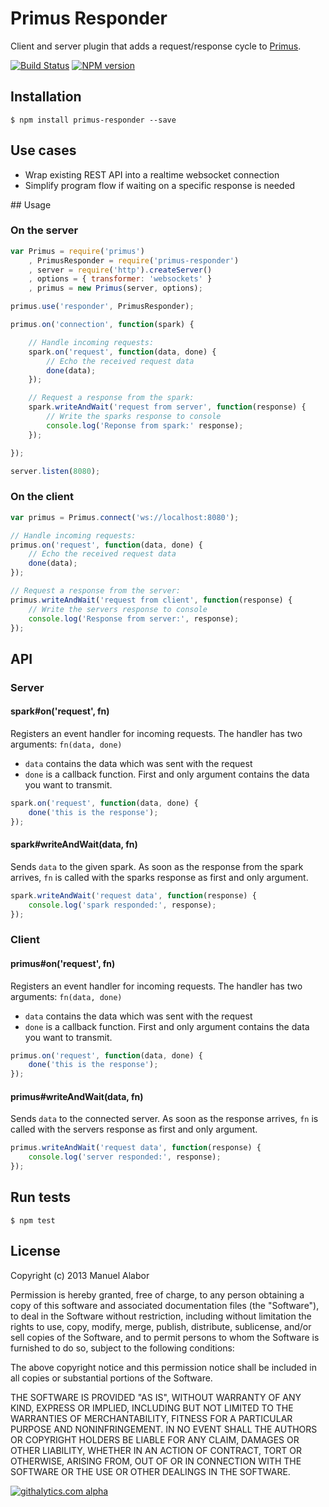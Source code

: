 # Primus Responder

Client and server plugin that adds a request/response cycle to [Primus](https://github.com/3rd-Eden/primus).

[![Build Status](https://travis-ci.org/swissmanu/primus-responder.png)](https://travis-ci.org/swissmanu/primus-responder) [![NPM version](https://badge.fury.io/js/primus-responder.png)](http://badge.fury.io/js/primus-responder)

## Installation

	$ npm install primus-responder --save

## Use cases

* Wrap existing REST API into a realtime websocket connection
* Simplify program flow if waiting on a specific response is needed

## Usage

### On the server

```javascript
var Primus = require('primus')
	, PrimusResponder = require('primus-responder')
	, server = require('http').createServer()
	, options = { transformer: 'websockets' }
	, primus = new Primus(server, options);

primus.use('responder', PrimusResponder);

primus.on('connection', function(spark) {

	// Handle incoming requests:
	spark.on('request', function(data, done) {
		// Echo the received request data
		done(data);
	});

	// Request a response from the spark:
	spark.writeAndWait('request from server', function(response) {
		// Write the sparks response to console
		console.log('Reponse from spark:' response);
	});

});

server.listen(8080);
```

### On the client

```javascript
var primus = Primus.connect('ws://localhost:8080');

// Handle incoming requests:
primus.on('request', function(data, done) {
	// Echo the received request data
	done(data);
});

// Request a response from the server:
primus.writeAndWait('request from client', function(response) {
	// Write the servers response to console
	console.log('Response from server:', response);
});
```

## API
### Server
#### spark#on('request', fn)
Registers an event handler for incoming requests. The handler has two arguments: `fn(data, done)`

* `data` contains the data which was sent with the request
* `done` is a callback function. First and only argument contains the data you want to transmit.

```javascript
spark.on('request', function(data, done) {
	done('this is the response');
});
```

#### spark#writeAndWait(data, fn)
Sends `data` to the given spark. As soon as the response from the spark arrives, `fn` is called with the sparks response as first and only argument.

```javascript
spark.writeAndWait('request data', function(response) {
	console.log('spark responded:', response);
});
```

### Client
#### primus#on('request', fn)
Registers an event handler for incoming requests. The handler has two arguments: `fn(data, done)`

* `data` contains the data which was sent with the request
* `done` is a callback function. First and only argument contains the data you want to transmit.

```javascript
primus.on('request', function(data, done) {
	done('this is the response');
});
```

#### primus#writeAndWait(data, fn)
Sends `data` to the connected server. As soon as the response arrives, `fn` is called with the servers response as first and only argument.

```javascript
primus.writeAndWait('request data', function(response) {
	console.log('server responded:', response);
});
```

## Run tests

	$ npm test

## License

Copyright (c) 2013 Manuel Alabor

Permission is hereby granted, free of charge, to any person obtaining a copy of this software and associated documentation files (the "Software"), to deal in the Software without restriction, including without limitation the rights to use, copy, modify, merge, publish, distribute, sublicense, and/or sell copies of the Software, and to permit persons to whom the Software is furnished to do so, subject to the following conditions:

The above copyright notice and this permission notice shall be included in all copies or substantial portions of the Software.

THE SOFTWARE IS PROVIDED "AS IS", WITHOUT WARRANTY OF ANY KIND, EXPRESS OR IMPLIED, INCLUDING BUT NOT LIMITED TO THE WARRANTIES OF MERCHANTABILITY, FITNESS FOR A PARTICULAR PURPOSE AND NONINFRINGEMENT. IN NO EVENT SHALL THE AUTHORS OR COPYRIGHT HOLDERS BE LIABLE FOR ANY CLAIM, DAMAGES OR OTHER LIABILITY, WHETHER IN AN ACTION OF CONTRACT, TORT OR OTHERWISE, ARISING FROM, OUT OF OR IN CONNECTION WITH THE SOFTWARE OR THE USE OR OTHER DEALINGS IN THE SOFTWARE.

[![githalytics.com alpha](https://cruel-carlota.pagodabox.com/ee2fdab579aeb924bad0df6e6f6beeee "githalytics.com")](http://githalytics.com/swissmanu/primus-responder)
